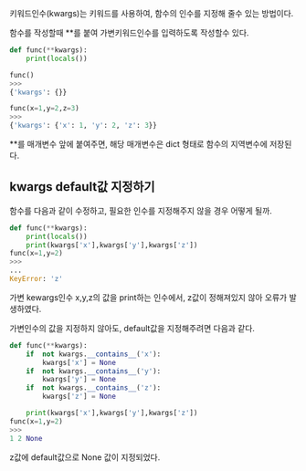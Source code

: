 키워드인수(kwargs)는 키워드를 사용하여, 함수의 인수를 지정해 줄수 있는 방법이다.

함수를 작성할때 **를 붙여 가변키워드인수를 입력하도록 작성할수 있다.

```python
def func(**kwargs):
    print(locals())

func()
>>>
{'kwargs': {}}

func(x=1,y=2,z=3)
>>>
{'kwargs': {'x': 1, 'y': 2, 'z': 3}}
```
**를 매개변수 앞에 붙여주면, 해당 매개변수은 dict 형태로 함수의 지역변수에 저장된다.

## kwargs default값 지정하기

함수를 다음과 같이 수정하고, 필요한 인수를 지정해주지 않을 경우 어떻게 될까.
```python
def func(**kwargs):
	print(locals())
	print(kwargs['x'],kwargs['y'],kwargs['z'])
func(x=1,y=2)
>>>
...
KeyError: 'z'
```
가변 kewargs인수 x,y,z의 값을 print하는 인수에서, z값이 정해져있지 않아 오류가 발생하였다.

가변인수의 값을 지정하지 않아도, default값을 지정해주려면 다음과 같다.

```python
def func(**kwargs):
    if  not kwargs.__contains__('x'):
        kwargs['x'] = None
    if  not kwargs.__contains__('y'):
        kwargs['y'] = None
    if  not kwargs.__contains__('z'):
        kwargs['z'] = None

    print(kwargs['x'],kwargs['y'],kwargs['z'])
func(x=1,y=2)
>>>
1 2 None
```
z값에 default값으로 None 값이 지정되었다.
